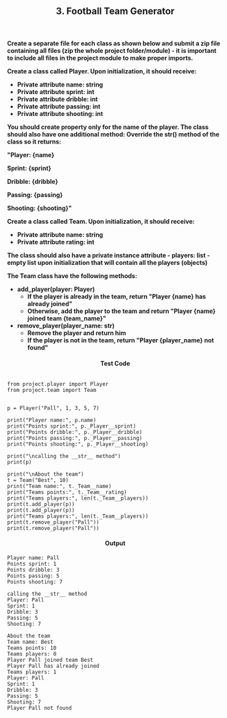 <h2 align="center">3. Football Team Generator</h2>

<br/>

<h4 align="left">
Create a separate file for each class as shown below and submit a zip file containing all files (zip the whole project folder/module) - it is important to include all files in the project module to make proper imports.

Create a class called Player. Upon initialization, it should receive:

- Private attribute name: string
- Private attribute sprint: int
- Private attribute dribble: int
- Private attribute passing: int
- Private attribute shooting: int

You should create property only for the name of the player. The class should also have one additional method:
Override the __str__() method of the class so it returns:

"Player: {name}

Sprint: {sprint}

Dribble: {dribble}

Passing: {passing}

Shooting: {shooting}"

Create a class called Team. Upon initialization, it should receive:

- Private attribute name: string
- Private attribute rating: int

The class should also have a private instance attribute - players: list - empty list upon initialization that will
contain all the players (objects)

The Team class have the following methods:

- add_player(player: Player)
    - If the player is already in the team, return "Player {name} has already joined"
    - Otherwise, add the player to the team and return "Player {name} joined team {team_name}"
- remove_player(player_name: str)
    - Remove the player and return him
    - If the player is not in the team, return "Player {player_name} not found"
      </h4>

<h4 align="center">Test Code</h4>

```Pyton

from project.player import Player
from project.team import Team


p = Player("Pall", 1, 3, 5, 7)

print("Player name:", p.name)
print("Points sprint:", p._Player__sprint)
print("Points dribble:", p._Player__dribble)
print("Points passing:", p._Player__passing)
print("Points shooting:", p._Player__shooting)

print("\ncalling the __str__ method")
print(p)

print("\nAbout the team")
t = Team("Best", 10)
print("Team name:", t._Team__name)
print("Teams points:", t._Team__rating)
print("Teams players:", len(t._Team__players))
print(t.add_player(p))
print(t.add_player(p))
print("Teams players:", len(t._Team__players))
print(t.remove_player("Pall"))
print(t.remove_player("Pall"))
```

<h4 align="center">Output</h4>

```
Player name: Pall
Points sprint: 1
Points dribble: 3
Points passing: 5
Points shooting: 7

calling the __str__ method
Player: Pall
Sprint: 1
Dribble: 3
Passing: 5
Shooting: 7

About the team
Team name: Best
Teams points: 10
Teams players: 0
Player Pall joined team Best
Player Pall has already joined
Teams players: 1
Player: Pall
Sprint: 1
Dribble: 3
Passing: 5
Shooting: 7
Player Pall not found
```